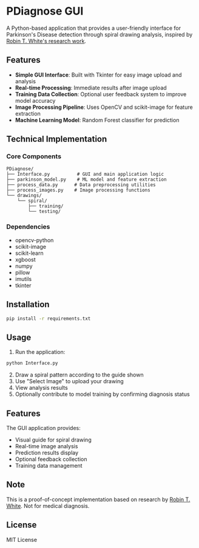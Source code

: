 # PDiagnose GUI

A Python-based application that provides a user-friendly interface for Parkinson's Disease detection through spiral drawing analysis, inspired by [Robin T. White's research work](https://github.com/robintwhite/parkinsons-sketch).

## Features

- **Simple GUI Interface**: Built with Tkinter for easy image upload and analysis
- **Real-time Processing**: Immediate results after image upload
- **Training Data Collection**: Optional user feedback system to improve model accuracy
- **Image Processing Pipeline**: Uses OpenCV and scikit-image for feature extraction
- **Machine Learning Model**: Random Forest classifier for prediction

## Technical Implementation

### Core Components

```
PDiagnose/
├── Interface.py          # GUI and main application logic
├── parkinson_model.py    # ML model and feature extraction
├── process_data.py      # Data preprocessing utilities
├── process_images.py    # Image processing functions
└── drawings/           
    └── spiral/          
        ├── training/    
        └── testing/     
```

### Dependencies
- opencv-python
- scikit-image
- scikit-learn
- xgboost
- numpy
- pillow
- imutils
- tkinter

## Installation

```bash
pip install -r requirements.txt
```

## Usage

1. Run the application:
```bash
python Interface.py
```

2. Draw a spiral pattern according to the guide shown
3. Use "Select Image" to upload your drawing
4. View analysis results
5. Optionally contribute to model training by confirming diagnosis status

## Features

The GUI application provides:
- Visual guide for spiral drawing
- Real-time image analysis
- Prediction results display
- Optional feedback collection
- Training data management

## Note
This is a proof-of-concept implementation based on research by [Robin T. White](https://github.com/robintwhite/parkinsons-sketch). Not for medical diagnosis.

## License
MIT License
